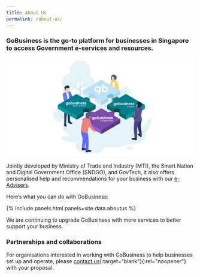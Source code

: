 ```yaml
---
title: About Us
permalink: /about-us/
---
```


### GoBusiness is the go-to platform for businesses in Singapore to access Government e-services and resources.

![about us image](/images/abtus.png)

Jointly developed by Ministry of Trade and Industry (MTI), the Smart Nation and Digital Government Office (SNDGO), and GovTech, it also offers personalised help and recommendations for your business with our [e-Advisers](/e-services/guides-for-biz/).

Here’s what you can do with GoBusiness:

{% include panels.html panels=site.data.aboutus %}

We are continuing to upgrade GoBusiness with more services to better support your business.

### Partnerships and collaborations

For organisations interested in working with GoBusiness to help businesses set up and operate, please [contact us](https://go.gov.sg/gobizcollab){:target="blank"}{:rel="noopener"} with your proposal.


<script src="/jquery/jquery.min.js"></script>
<script src="/jquery/bp-menu-new-tab.js"></script>